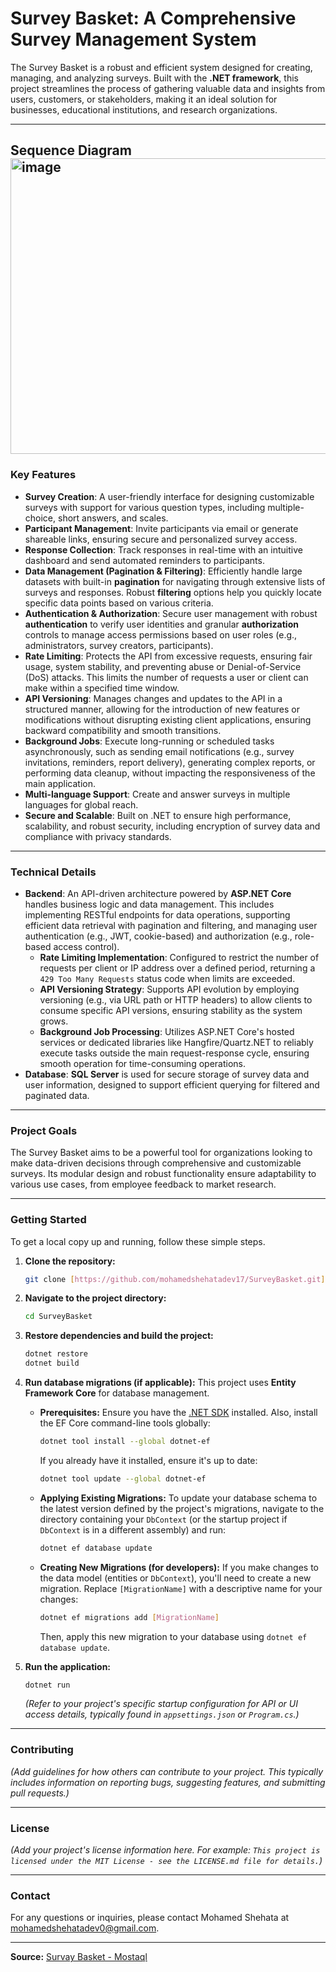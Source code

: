 # Survey Basket: A Comprehensive Survey Management System

The Survey Basket is a robust and efficient system designed for creating, managing, and analyzing surveys. Built with the **.NET framework**, this project streamlines the process of gathering valuable data and insights from users, customers, or stakeholders, making it an ideal solution for businesses, educational institutions, and research organizations.

---
Sequence Diagram
<img width="1036" height="473" alt="image" src="https://github.com/user-attachments/assets/257fad83-9e74-40cc-96a1-14e9bc600015" />
---
### Key Features

* **Survey Creation**: A user-friendly interface for designing customizable surveys with support for various question types, including multiple-choice, short answers, and scales.
* **Participant Management**: Invite participants via email or generate shareable links, ensuring secure and personalized survey access.
* **Response Collection**: Track responses in real-time with an intuitive dashboard and send automated reminders to participants.
* **Data Management (Pagination & Filtering)**: Efficiently handle large datasets with built-in **pagination** for navigating through extensive lists of surveys and responses. Robust **filtering** options help you quickly locate specific data points based on various criteria.
* **Authentication & Authorization**: Secure user management with robust **authentication** to verify user identities and granular **authorization** controls to manage access permissions based on user roles (e.g., administrators, survey creators, participants).
* **Rate Limiting**: Protects the API from excessive requests, ensuring fair usage, system stability, and preventing abuse or Denial-of-Service (DoS) attacks. This limits the number of requests a user or client can make within a specified time window.
* **API Versioning**: Manages changes and updates to the API in a structured manner, allowing for the introduction of new features or modifications without disrupting existing client applications, ensuring backward compatibility and smooth transitions.
* **Background Jobs**: Execute long-running or scheduled tasks asynchronously, such as sending email notifications (e.g., survey invitations, reminders, report delivery), generating complex reports, or performing data cleanup, without impacting the responsiveness of the main application.
* **Multi-language Support**: Create and answer surveys in multiple languages for global reach.
* **Secure and Scalable**: Built on .NET to ensure high performance, scalability, and robust security, including encryption of survey data and compliance with privacy standards.

---

### Technical Details

* **Backend**: An API-driven architecture powered by **ASP.NET Core** handles business logic and data management. This includes implementing RESTful endpoints for data operations, supporting efficient data retrieval with pagination and filtering, and managing user authentication (e.g., JWT, cookie-based) and authorization (e.g., role-based access control).
    * **Rate Limiting Implementation**: Configured to restrict the number of requests per client or IP address over a defined period, returning a `429 Too Many Requests` status code when limits are exceeded.
    * **API Versioning Strategy**: Supports API evolution by employing versioning (e.g., via URL path or HTTP headers) to allow clients to consume specific API versions, ensuring stability as the system grows.
    * **Background Job Processing**: Utilizes ASP.NET Core's hosted services or dedicated libraries like Hangfire/Quartz.NET to reliably execute tasks outside the main request-response cycle, ensuring smooth operation for time-consuming operations.
* **Database**: **SQL Server** is used for secure storage of survey data and user information, designed to support efficient querying for filtered and paginated data.

---

### Project Goals

The Survey Basket aims to be a powerful tool for organizations looking to make data-driven decisions through comprehensive and customizable surveys. Its modular design and robust functionality ensure adaptability to various use cases, from employee feedback to market research.

---

### Getting Started

To get a local copy up and running, follow these simple steps.

1.  **Clone the repository:**
    ```bash
    git clone [https://github.com/mohamedshehatadev17/SurveyBasket.git](https://github.com/mohamedshehatadev17/SurveyBasket.git)
    ```
2.  **Navigate to the project directory:**
    ```bash
    cd SurveyBasket
    ```
3.  **Restore dependencies and build the project:**
    ```bash
    dotnet restore
    dotnet build
    ```
4.  **Run database migrations (if applicable):**
    This project uses **Entity Framework Core** for database management.
    * **Prerequisites:** Ensure you have the [.NET SDK](https://dotnet.microsoft.com/download) installed. Also, install the EF Core command-line tools globally:
        ```bash
        dotnet tool install --global dotnet-ef
        ```
        If you already have it installed, ensure it's up to date:
        ```bash
        dotnet tool update --global dotnet-ef
        ```
    * **Applying Existing Migrations:** To update your database schema to the latest version defined by the project's migrations, navigate to the directory containing your `DbContext` (or the startup project if `DbContext` is in a different assembly) and run:
        ```bash
        dotnet ef database update
        ```
    * **Creating New Migrations (for developers):** If you make changes to the data model (entities or `DbContext`), you'll need to create a new migration. Replace `[MigrationName]` with a descriptive name for your changes:
        ```bash
        dotnet ef migrations add [MigrationName]
        ```
        Then, apply this new migration to your database using `dotnet ef database update`.

5.  **Run the application:**
    ```bash
    dotnet run
    ```
    *(Refer to your project's specific startup configuration for API or UI access details, typically found in `appsettings.json` or `Program.cs`.)*

---

### Contributing

*(Add guidelines for how others can contribute to your project. This typically includes information on reporting bugs, suggesting features, and submitting pull requests.)*

---

### License

*(Add your project's license information here. For example: `This project is licensed under the MIT License - see the LICENSE.md file for details.`)*

---

### Contact

For any questions or inquiries, please contact Mohamed Shehata at [mohamedshehatadev0@gmail.com](mailto:mohamedshehatadev0@gmail.com).

***

**Source:** [Survay Basket - Mostaql](https://mostaql.com/portfolio/2333946-survay-basket)
